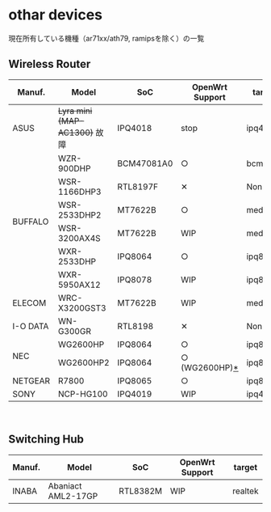 # othar devices
現在所有している機種（ar71xx/ath79, ramipsを除く）の一覧

## Wireless Router

<table>
	<thead>
		<tr class="active">
			<th>Manuf.</th>
			<th>Model</th>
			<th>SoC</th>
			<th>OpenWrt Support</th>
			<th>target</th>
		</tr>
	</thead>
	<tbody>
		<tr>
			<td>ASUS</td>
			<td><s>Lyra mini (MAP-AC1300)</s> 故障</td>
			<td>IPQ4018</td>
			<td>stop</td>
			<td>ipq40xx</td>
		</tr>
		<tr>
			<td rowspan="6">BUFFALO</td>
			<td>WZR-900DHP</td>
			<td>BCM47081A0</td>
			<td>&#9675;</td>
			<td>bcm53xx</td>
		</tr>
		<tr>
			<td>WSR-1166DHP3</td>
			<td>RTL8197F</td>
			<td>&#10005;</td>
			<td>None</td>
		</tr>
		<tr>
			<td>WSR-2533DHP2</td>
			<td>MT7622B</td>
			<td>&#9675;</td>
			<td>mediatek</td>
		</tr>
		<tr>
			<td>WSR-3200AX4S</td>
			<td>MT7622B</td>
			<td>WIP</td>
			<td>mediatek</td>
		</tr>
		<tr>
			<td>WXR-2533DHP</td>
			<td>IPQ8064</td>
			<td>&#9675;</td>
			<td>ipq806x</td>
		</tr>
		<tr>
			<td>WXR-5950AX12</td>
			<td>IPQ8078</td>
			<td>WIP</td>
			<td>ipq807x</td>
		</tr>
		<tr>
			<td rowspan="1">ELECOM</td>
			<td>WRC-X3200GST3</td>
			<td>MT7622B</td>
			<td>WIP</td>
			<td>mediatek</td>
		</tr>
		<tr>
			<td>I-O DATA</td>
			<td>WN-G300GR</td>
			<td>RTL8198</td>
			<td>&#10005;</td>
			<td>None</td>
		</tr>
		<tr>
			<td rowspan="2">NEC</td>
			<td>WG2600HP</td>
			<td>IPQ8064</td>
			<td>&#9675;</td>
			<td>ipq806x</td>
		</tr>
		<tr>
			<td>WG2600HP2</td>
			<td>IPQ8064</td>
			<td>&#9675; (WG2600HP)<a href="https://github.com/musashino205/routers/issues/1#issuecomment-764398696" target="blank">*</a></td>
			<td>ipq806x</td>
		</tr>
		<tr>
			<td rowspan="1">NETGEAR</td>
			<td>R7800</td>
			<td>IPQ8065</td>
			<td>&#9675;</td>
			<td>ipq806x</td>
		</tr>
		<tr>
			<td>SONY</td>
			<td>NCP-HG100</td>
			<td>IPQ4019</td>
			<td>WIP</td>
			<td>ipq40xx</td>
		</tr>
	</tbody>
</table>
<br>

## Switching Hub

<table>
	<thead>
		<tr class="active">
			<th>Manuf.</th>
			<th>Model</th>
			<th>SoC</th>
			<th>OpenWrt Support</th>
			<th>target</th>
		</tr>
	</thead>
	<tbody>
		<tr>
			<td rowspan="1">INABA</td>
			<td>Abaniact AML2-17GP</td>
			<td>RTL8382M</td>
			<td>WIP</td>
			<td>realtek</td>
		</tr>
	</tbody>
</table>
